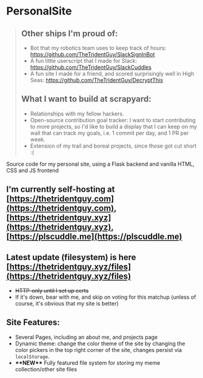 # PersonalSite
> ## Other ships I'm proud of:
> - Bot that my robotics team uses to keep track of hours: https://github.com/TheTridentGuy/SlackSignInBot
> - A fun little userscript that I made for Slack: https://github.com/TheTridentGuy/SlackCuddles
> - A fun site I made for a friend, and scored surprisingly well in High Seas: https://github.com/TheTridentGuy/DecryptThis
> ## What I want to build at scrapyard:
> - Relationships with my fellow hackers.
> - Open-source contribution goal tracker: I want to start contributing to more projects, so I'd like to build a display that I can keep on my wall that can track my goals, i.e. 1 commit per day, and 1 PR per week.
> - Extension of my trail and boreal projects, since those got cut short :(

Source code for my personal site, using a Flask backend and vanilla HTML, CSS and JS frontend
## I'm currently self-hosting at [https://thetridentguy.com](https://thetridentguy.com), [https://thetridentguy.xyz](https://thetridentguy.xyz), [https://plscuddle.me](https://plscuddle.me)
## Latest update (filesystem) is here [https://thetridentguy.xyz/files](https://thetridentguy.xyz/files)
- ~~HTTP-only until I set up certs~~
- If it's down, bear with me, and skip on voting for this matchup (unless of course, it's obvious that my site is better)
## Site Features:
- Several Pages, including an about me, and projects page
- Dynamic theme: change the color theme of the site by changing the color pickers in the top right corner of the site, changes persist via `localStorage`.
- **\*\*NEW\*\*** Fully featured file system for storing my meme collection/other site files
